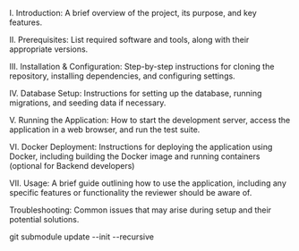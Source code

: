 I. Introduction: A brief overview of the project, its purpose, and key features.

II. Prerequisites: List required software and tools, along with their appropriate versions.

III. Installation & Configuration: Step-by-step instructions for cloning the repository, installing dependencies, and configuring settings.

IV. Database Setup: Instructions for setting up the database, running migrations, and seeding data if necessary.

V. Running the Application: How to start the development server, access the application in a web browser, and run the test suite.

VI. Docker Deployment: Instructions for deploying the application using Docker, including building the Docker image and running containers (optional for Backend developers)

VII. Usage: A brief guide outlining how to use the application, including any specific features or functionality the reviewer should be aware of.

Troubleshooting: Common issues that may arise during setup and their potential solutions.

git submodule update --init --recursive
